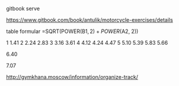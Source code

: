 gitbook serve

https://www.gitbook.com/book/antulik/motorcycle-exercises/details

table formular
=SQRT(POWER(B$1,2)+POWER($A2, 2))


1
1.41
2
2.24
2.83
3
3.16
3.61
4
4.12
4.24
4.47
5
5.10
5.39
5.83
5.66

6.40

7.07


http://gymkhana.moscow/information/organize-track/
